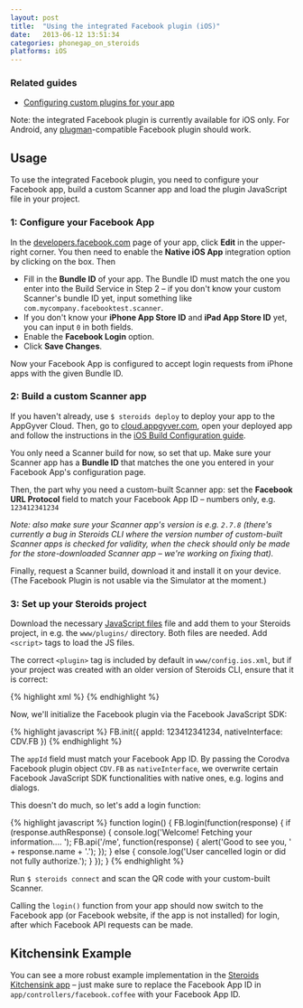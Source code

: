 ```yaml
---
layout: post
title:  "Using the integrated Facebook plugin (iOS)"
date:   2013-06-12 13:51:34
categories: phonegap_on_steroids
platforms: iOS
---
```


### Related guides
* [Configuring custom plugins for your app][custom-plugin-config]

Note: the integrated Facebook plugin is currently available for iOS only. For Android, any [plugman][plugman]-compatible Facebook plugin should work.

## Usage

To use the integrated Facebook plugin, you need to configure your Facebook app, build a custom Scanner app and load the plugin JavaScript file in your project.

### 1: Configure your Facebook App

In the [developers.facebook.com](https://developers.facebook.com) page of your app, click **Edit** in the upper-right corner. You then need to enable the **Native iOS App** integration option by clicking on the box. Then

* Fill in the **Bundle ID** of your app. The Bundle ID must match the one you enter into the Build Service in Step 2 – if you don't know your custom Scanner's bundle ID yet, input something like `com.mycompany.facebooktest.scanner`.
* If you don't know your **iPhone App Store ID** and **iPad App Store ID** yet, you can input `0` in both fields.
* Enable the **Facebook Login** option.
* Click **Save Changes**.

Now your Facebook App is configured to accept login requests from iPhone apps with the given Bundle ID.

### 2: Build a custom Scanner app

If you haven't already, use `$ steroids deploy` to deploy your app to the AppGyver Cloud. Then, go to [cloud.appgyver.com](http://cloud.appgyver.com), open your deployed app and follow the instructions in the [iOS Build Configuration guide][ios-build-config].

You only need a Scanner build for now, so set that up. Make sure your Scanner app has a **Bundle ID** that matches the one you entered in your Facebook App's configuration page.

Then, the part why you need a custom-built Scanner app: set the **Facebook URL Protocol** field to match your Facebook App ID – numbers only, e.g. `123412341234`

*Note: also make sure your Scanner app's version is e.g. `2.7.8` (there's currently a bug in Steroids CLI where the version number of custom-built Scanner apps is checked for validity, when the check should only be made for the store-downloaded Scanner app – we're working on fixing that).*

Finally, request a Scanner build, download it and install it on your device. (The Facebook Plugin is not usable via the Simulator at the moment.)

### 3: Set up your Steroids project

Download the necessary [JavaScript files](https://github.com/AppGyver/steroids-plugins/tree/master/FacebookConnect/www/) file and add them to your Steroids project, in e.g. the `www/plugins/` directory. Both files are needed. Add `<script>` tags to load the JS files.

The correct `<plugin>` tag is included by default in `www/config.ios.xml`, but if your project was created with an older version of Steroids CLI, ensure that it is correct:

{% highlight xml %}
<plugin name="org.apache.cordova.facebook.Connect" value="FacebookConnectPlugin" />
{% endhighlight %}

Now, we'll initialize the Facebook plugin via the Facebook JavaScript SDK:

{% highlight javascript %}
FB.init({
  appId: 123412341234,
  nativeInterface: CDV.FB
})
{% endhighlight %}

The `appId` field must match your Facebook App ID. By passing the Corodva Facebook plugin object `CDV.FB` as `nativeInterface`, we overwrite certain Facebook JavaScript SDK functionalities with native ones, e.g. logins and dialogs.

This doesn't do much, so let's add a login function:

{% highlight javascript %}
function login() {
  FB.login(function(response) {
    if (response.authResponse) {
      console.log('Welcome!  Fetching your information.... ');
      FB.api('/me', function(response) {
        alert('Good to see you, ' + response.name + '.');
      });
    } else {
      console.log('User cancelled login or did not fully authorize.');
    }
  });
}
{% endhighlight %}

Run `$ steroids connect` and scan the QR code with your custom-built Scanner.

Calling the `login()` function from your app should now switch to the Facebook app (or Facebook website, if the app is not installed) for login, after which Facebook API requests can be made.

## Kitchensink Example

You can see a more robust example implementation in the [Steroids Kitchensink app][kitchensink] – just make sure to replace the Facebook App ID in `app/controllers/facebook.coffee` with your Facebook App ID.

[custom-plugin-config]: /steroids/guides/cloud_services/plugin-config/
[plugman]: https://github.com/apache/cordova-plugman
[ios-build-config]: /steroids/guides/cloud_services/ios-build-config/
[kitchensink]: https://github.com/appgyver/kitchensink/
